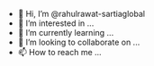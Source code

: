 - 👋 Hi, I’m @rahulrawat-sartiaglobal
- 👀 I’m interested in ...
- 🌱 I’m currently learning ...
- 💞️ I’m looking to collaborate on ...
- 📫 How to reach me ...

<!---
rahulrawat-sartiaglobal/rahulrawat-sartiaglobal is a ✨ special ✨ repository because its `README.md` (this file) appears on your GitHub profile.
You can click the Preview link to take a look at your changes.
--->
